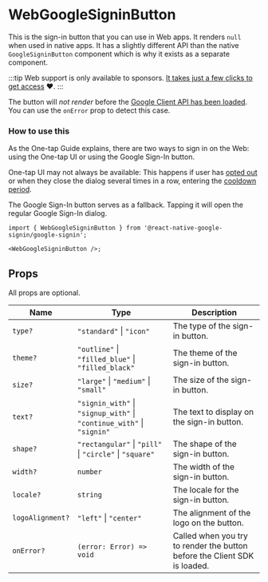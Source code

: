 # WebGoogleSigninButton

This is the sign-in button that you can use in Web apps. It renders `null` when used in native apps.
It has a slightly different API than the native `GoogleSigninButton` component which is why it exists as a separate component.

:::tip
Web support is only available to sponsors️. [It takes just a few clicks to get access](/docs/install.mdx#accessing-the-private-package-for-sponsors) ❤️.
:::

The button will _not render_ before the [Google Client API has been loaded](../setting-up/web). You can use the `onError` prop to detect this case.

### How to use this

As the One-tap Guide explains, there are two ways to sign in on the Web: using the One-tap UI or using the Google Sign-In button.

One-tap UI may not always be available: This happens if user has [opted out](https://developers.google.com/identity/gsi/web/guides/features#globally_opt_out) or when they close the dialog several times in a row, entering the [cooldown period](https://developers.google.com/identity/gsi/web/guides/features#exponential_cooldown).

The Google Sign-In button serves as a fallback. Tapping it will open the regular Google Sign-In dialog.

```tsx
import { WebGoogleSigninButton } from '@react-native-google-signin/google-signin';

<WebGoogleSigninButton />;
```

## Props

All props are optional.

| Name             | Type                                                                  | Description                                                               |
| ---------------- | --------------------------------------------------------------------- | ------------------------------------------------------------------------- |
| `type?`          | `"standard"` \| `"icon"`                                              | The type of the sign-in button.                                           |
| `theme?`         | `"outline"` \| `"filled_blue"` \| `"filled_black"`                    | The theme of the sign-in button.                                          |
| `size?`          | `"large"` \| `"medium"` \| `"small"`                                  | The size of the sign-in button.                                           |
| `text?`          | `"signin_with"` \| `"signup_with"` \| `"continue_with"` \| `"signin"` | The text to display on the sign-in button.                                |
| `shape?`         | `"rectangular"` \| `"pill"` \| `"circle"` \| `"square"`               | The shape of the sign-in button.                                          |
| `width?`         | `number`                                                              | The width of the sign-in button.                                          |
| `locale?`        | `string`                                                              | The locale for the sign-in button.                                        |
| `logoAlignment?` | `"left"` \| `"center"`                                                | The alignment of the logo on the button.                                  |
| `onError?`       | `(error: Error) => void`                                              | Called when you try to render the button before the Client SDK is loaded. |
